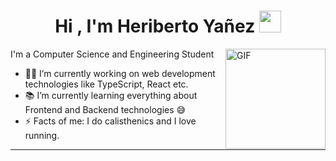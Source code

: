 <h1 align="center"><b>Hi , I'm Heriberto Yañez </b><img src="https://media.giphy.com/media/hvRJCLFzcasrR4ia7z/giphy.gif" width="35"></h1>
<img align="right" alt="GIF" height="160px" src="https://media.giphy.com/media/du3J3cXyzhj75IOgvA/giphy.gif" />
 I'm a Computer Science and Engineering Student  

- 👨‍💻 I’m currently working on web development technologies like TypeScript, React etc.
- 📚 I’m currently learning everything about Frontend and Backend technologies 😅
- ⚡ Facts of me: I do calisthenics and I love running.


  
---



